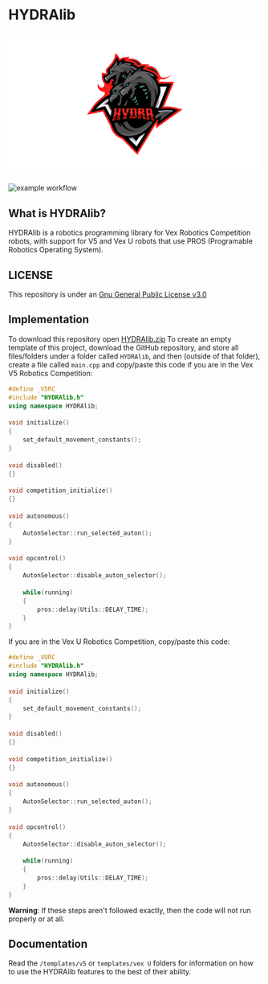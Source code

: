 # HYDRAlib
<img src="assets/logo.jpg" alt="logo.jpg"><img>

![example workflow](https://github.com/Rohan-Bharatia/HYDRAlib/actions/workflows/pros-build.yml/badge.svg)
## What is HYDRAlib?
HYDRAlib is a robotics programming library for Vex Robotics Competition robots, with support for V5 and Vex U robots that use PROS (Programable Robotics Operating System).

## LICENSE
This repository is under an [Gnu General Public License v3.0](https://github.com/Rohan-Bharatia/HYDRAlib/blob/main/LICENSE)

## Implementation
To download this repository open [HYDRAlib.zip](https://github.com/Rohan-Bharatia/HYDRAlib/archive/refs/tags/HYDRAlib.zip)
To create an empty template of this project, download the GitHub repository, and store all files/folders under a folder called ```HYDRAlib```, and then (outside of that folder), create a file called ```main.cpp``` and copy/paste this code if you are in the Vex V5 Robotics Competition:
```cpp
#define _V5RC
#include "HYDRAlib.h"
using namespace HYDRAlib;

void initialize()
{
    set_default_movement_constants();
}

void disabled()
{}

void competition_initialize()
{}

void autonomous()
{
    AutonSelector::run_selected_auton();
}

void opcontrol()
{
    AutonSelector::disable_auton_selector();

    while(running)
    {
        pros::delay(Utils::DELAY_TIME);
    }
}
```

If you are in the Vex U Robotics Competition, copy/paste this code:
```cpp
#define _VURC
#include "HYDRAlib.h"
using namespace HYDRAlib;

void initialize()
{
    set_default_movement_constants();
}

void disabled()
{}

void competition_initialize()
{}

void autonomous()
{
    AutonSelector::run_selected_auton();
}

void opcontrol()
{
    AutonSelector::disable_auton_selector();

    while(running)
    {
        pros::delay(Utils::DELAY_TIME);
    }
}
```
<span color="red">**Warning**</span>: If these steps aren't followed exactly, then the code will not run properly or at all.

## Documentation
Read the ```/templates/v5``` or ```templates/vex U``` folders for information on how to use the HYDRAlib features to the best of their ability.
